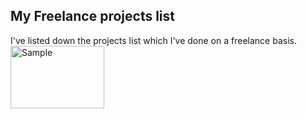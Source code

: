 ## My Freelance projects list
I've listed down the projects list which I've done on a freelance basis.
<img src="/media/2018/08/sample.svg" alt="Sample"	title="A Sample Pic" width="150" height="100" />
